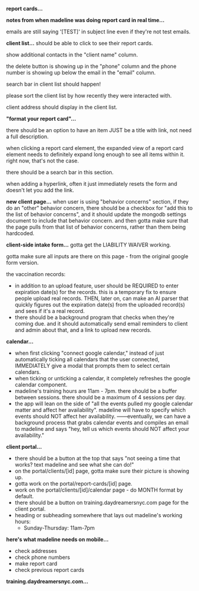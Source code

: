 **report cards...**

<!-- the preview for bullet points is not correct. it looks correct when clickign "click to edit", but not otherwise. -->

<!-- getting error `NotFoundError: Failed to execute 'removeChild' on 'Node': The node to be removed is not a child of this node.` when:
- user clicks "click to edit" on a bullet point in report card
- user adds a link to some text
- user clicks that link -->

<!-- user loses all progress on a report card if they click away from it. we should have it save to mongodb WHILE user is working on report card, not just after they click "create report card". -->

<!-- please make the date not be "2025-08-11" format; it should be "August 11, 2025" format. -->

**notes from when madeline was doing report card in real time...**

<!-- for summary section of report card, user should be able to have full formatting options——italics, bold, embedded links, etc. -->

<!-- in report card email, it should JUST be first name of client - not full name. -->

<!-- get rid of "key points" section in report card email. -->

emails are still saying '[TEST]' in subject line even if they're not test emails.

**client list...**
should be able to click to see their report cards.

show additional contacts in the "client name" column.

the delete button is showing up in the "phone" column and the phone number is showing up below the email in the "email" column.

search bar in client list should happen!

please sort the client list by how recently they were interacted with.

client address should display in the client list.


**"format your report card"...**
<!-- delete button on items is not working. -->

<!-- adding an item adds that element to each element. -->

there should be an option to have an item JUST be a title with link, not need a full description.

when clicking a report card element, the expanded view of a report card element needs to definitely expand long enough to see all items within it. right now, that's not the case.

there should be a search bar in this section.

when adding a hyperlink, often it just immediately resets the form and doesn't let you add the link.


**new client page...**
when user is using "behavior concerns" section, if they do an "other" behavior concern, there should be a checkbox for "add this to the list of behavior concerns", and it should update the mongodb settings document to include that behavior concern. and then gotta make sure that the page pulls from that list of behavior concerns, rather than them being hardcoded. 


**client-side intake form...**
gotta get the LIABILITY WAIVER working.

gotta make sure all inputs are there on this page - from the original google form version.

the vaccination records: 
- in addition to an upload feature, user should be REQUIRED to enter expiration date(s) for the records. this is a temporary fix to ensure people upload real records. THEN, later on, can make an AI parser that quickly figures out the expiration date(s) from the uploaded record(s) and sees if it's a real record.
- there should be a background program that checks when they're coming due. and it should automatically send email reminders to client and admin about that, and a link to upload new records. 


**calendar...**
- when first clicking "connect google calendar," instead of just automatically ticking all calendars that the user connected, IMMEDIATELY give a modal that prompts them to select certain calendars.
- when ticking or unticking a calendar, it completely refreshes the google calendar component. 
- madeline's training hours are 11am - 7pm. there should be a buffer between sessions. there should be a maximum of 4 sessions per day.
- the app will lean on the side of "all the events pulled my google calendar matter and affect her availability". madeline will have to specify which events should NOT affect her availability. 
——eventually, we can have a background process that grabs calendar events and compiles an email to madeline and says "hey, tell us which events should NOT affect your availability."


**client portal...**
- there should be a button at the top that says "not seeing a time that works? text madeline and see what she can do!"
- on the portal/clients/[id] page, gotta make sure their picture is showing up.
- gotta work on the portal/report-cards/[id] page.
- work on the portal/clients/[id]/calendar page - do MONTH format by default.
- there should be a button on training.daydreamersnyc.com page for the client portal.
- heading or subheading somewhere that lays out madeline's working hours:
  - Sunday-Thursday: 11am-7pm


**here's what madeline needs on mobile...**
- check addresses
- check phone numbers
- make report card
- check previous report cards

**training.daydreamersnyc.com...**
<!-- - update mobile view for landing page. it looks BAD right now.
- heading or subheading somewhere that lays out madeline's working hours:
  - Sunday-Thursday: 11am-7pm -->